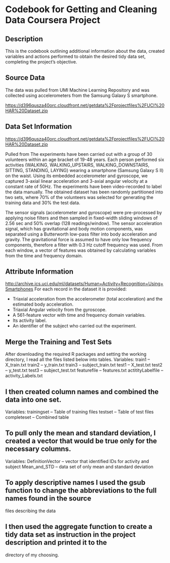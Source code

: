 # Codebook for Getting and Cleaning Data Coursera Project
## Description
This is the codebook outlining additional information about the data, created variables 
and actions performed to obtain the desired tidy data set, completing the project’s objective.
## Source Data
The data was pulled from UMI Machine Learning Repository and was collected using accelerometers from the Samsung Galaxy S smartphone. 

https://d396qusza40orc.cloudfront.net/getdata%2Fprojectfiles%2FUCI%20HAR%20Dataset.zip
## Data Set Information
https://d396qusza40orc.cloudfront.net/getdata%2Fprojectfiles%2FUCI%20HAR%20Dataset.zip

Pulled from The experiments have been carried out with a group of 30 volunteers within an age bracket of 19-48 years. 
Each person performed six activities (WALKING, WALKING_UPSTAIRS, WALKING_DOWNSTAIRS, SITTING, STANDING, LAYING) wearing 
a smartphone (Samsung Galaxy S II) on the waist. Using its embedded accelerometer and gyroscope, we captured 3-axial 
linear acceleration and 3-axial angular velocity at a constant rate of 50Hz. The experiments have been video-recorded to 
label the data manually. The obtained dataset has been randomly partitioned into two sets, where 70% of the volunteers was selected 
for generating the training data and 30% the test data. 

The sensor signals (accelerometer and gyroscope) were pre-processed by applying noise filters and then sampled in fixed-width 
sliding windows of 2.56 sec and 50% overlap (128 readings/window). The sensor acceleration signal, which has gravitational and 
body motion components, was separated using a Butterworth low-pass filter into body acceleration and gravity. The gravitational 
force is assumed to have only low frequency components, therefore a filter with 0.3 Hz cutoff frequency was used. From each window, 
a vector of features was obtained by calculating variables from the time and frequency domain.
## Attribute Information
http://archive.ics.uci.edu/ml/datasets/Human+Activity+Recognition+Using+Smartphones 
For each record in the dataset it is provided: 
- Triaxial acceleration from the accelerometer (total acceleration) and the estimated body acceleration. 
- Triaxial Angular velocity from the gyroscope. 
- A 561-feature vector with time and frequency domain variables. 
- Its activity label. 
- An identifier of the subject who carried out the experiment. 
## Merge the Training and Test Sets
After downloading the required R packages and setting the working directory, I read all the files listed below into tables.
Variables:
train1 – X_train.txt
train2 – y_train.txt
train3 – subject_train.txt
test1 – X_test.txt
test2 – y_test.txt
test3 – subject_test.txt
featurefile – features.txt
actitityLabelfile – activity_Labels.txt
## I then created column names and combined the data into one set.
Variables:
trainingset – Table of training files
testset – Table of test files
completeset – Combined table
## To pull only the mean and standard deviation, I created a vector that would be true only for the necessary columns.
Variables:
DefinitionVector – vector that identified IDs for activity and subject
Mean_and_STD – data set of only mean and standard deviation
## To apply descriptive names I used the gsub function to change the abbreviations to the full names found in the source 
files describing the data
## I then used the aggregate function to create a tidy data set as instruction in the project description and printed it to the 
directory of my choosing.

